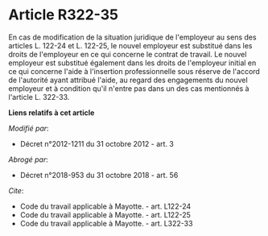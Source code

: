 # Article R322-35

En cas de modification de la situation juridique de l'employeur au sens des articles L. 122-24 et L. 122-25, le nouvel
employeur est substitué dans les droits de l'employeur en ce qui concerne le contrat de travail. Le nouvel employeur est
substitué également dans les droits de l'employeur initial en ce qui concerne l'aide à l'insertion professionnelle sous
réserve de l'accord de l'autorité ayant attribué l'aide, au regard des engagements du nouvel employeur et à condition qu'il
n'entre pas dans un des cas mentionnés à l'article L. 322-33.

**Liens relatifs à cet article**

_Modifié par_:

  - Décret n°2012-1211 du 31 octobre 2012 - art. 3

_Abrogé par_:

  - Décret n°2018-953 du 31 octobre 2018 - art. 56

_Cite_:

  - Code du travail applicable à Mayotte. - art. L122-24
  - Code du travail applicable à Mayotte. - art. L122-25
  - Code du travail applicable à Mayotte. - art. L322-33
